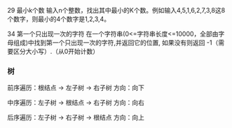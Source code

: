 29 最小k个数 
输入n个整数，找出其中最小的K个数。例如输入4,5,1,6,2,7,3,8这8个数字，则最小的4个数字是1,2,3,4。

34 第一个只出现一次的字符
在一个字符串(0<=字符串长度<=10000，全部由字母组成)中找到第一个只出现一次的字符,并返回它的位置, 如果没有则返回 -1（需要区分大小写）.（从0开始计数）

### 树
前序遍历：根结点 -> 左子树 -> 右子树 方向：向下

中序遍历：左子树 -> 根结点 -> 右子树 方向：向右

后序遍历：左子树 -> 右子树 -> 根结点 方向：向上